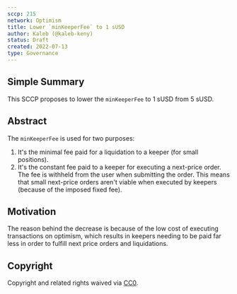 ```yaml
---
sccp: 215
network: Optimism
title: Lower `minKeeperFee` to 1 sUSD
author: Kaleb (@kaleb-keny)
status: Draft
created: 2022-07-13
type: Governance
---
```


## Simple Summary

This SCCP proposes to lower the `minKeeperFee` to 1 sUSD from 5 sUSD.


## Abstract

The `minKeeperFee` is used for two purposes:
1) It's the minimal fee paid for a liquidation to a keeper (for small positions).
2) It's the constant fee paid to a keeper for executing a next-price order. The fee is withheld from the user when submitting the order.
This means that small next-price orders aren't viable when executed by keepers (because of the imposed fixed fee).


## Motivation

The reason behind the decrease is because of the low cost of executing transactions on optimism, which results in keepers needing to be paid far less in order to fulfill next price orders and liquidations.

## Copyright

Copyright and related rights waived via [CC0](https://creativecommons.org/publicdomain/zero/1.0/).